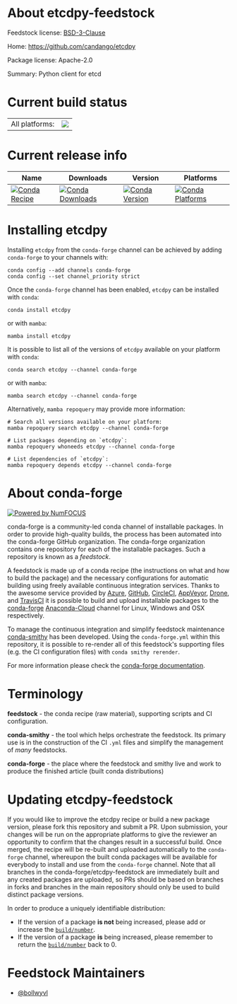 About etcdpy-feedstock
======================

Feedstock license: [BSD-3-Clause](https://github.com/conda-forge/etcdpy-feedstock/blob/main/LICENSE.txt)

Home: https://github.com/candango/etcdpy

Package license: Apache-2.0

Summary: Python client for etcd

Current build status
====================


<table><tr><td>All platforms:</td>
    <td>
      <a href="https://dev.azure.com/conda-forge/feedstock-builds/_build/latest?definitionId=19467&branchName=main">
        <img src="https://dev.azure.com/conda-forge/feedstock-builds/_apis/build/status/etcdpy-feedstock?branchName=main">
      </a>
    </td>
  </tr>
</table>

Current release info
====================

| Name | Downloads | Version | Platforms |
| --- | --- | --- | --- |
| [![Conda Recipe](https://img.shields.io/badge/recipe-etcdpy-green.svg)](https://anaconda.org/conda-forge/etcdpy) | [![Conda Downloads](https://img.shields.io/conda/dn/conda-forge/etcdpy.svg)](https://anaconda.org/conda-forge/etcdpy) | [![Conda Version](https://img.shields.io/conda/vn/conda-forge/etcdpy.svg)](https://anaconda.org/conda-forge/etcdpy) | [![Conda Platforms](https://img.shields.io/conda/pn/conda-forge/etcdpy.svg)](https://anaconda.org/conda-forge/etcdpy) |

Installing etcdpy
=================

Installing `etcdpy` from the `conda-forge` channel can be achieved by adding `conda-forge` to your channels with:

```
conda config --add channels conda-forge
conda config --set channel_priority strict
```

Once the `conda-forge` channel has been enabled, `etcdpy` can be installed with `conda`:

```
conda install etcdpy
```

or with `mamba`:

```
mamba install etcdpy
```

It is possible to list all of the versions of `etcdpy` available on your platform with `conda`:

```
conda search etcdpy --channel conda-forge
```

or with `mamba`:

```
mamba search etcdpy --channel conda-forge
```

Alternatively, `mamba repoquery` may provide more information:

```
# Search all versions available on your platform:
mamba repoquery search etcdpy --channel conda-forge

# List packages depending on `etcdpy`:
mamba repoquery whoneeds etcdpy --channel conda-forge

# List dependencies of `etcdpy`:
mamba repoquery depends etcdpy --channel conda-forge
```


About conda-forge
=================

[![Powered by
NumFOCUS](https://img.shields.io/badge/powered%20by-NumFOCUS-orange.svg?style=flat&colorA=E1523D&colorB=007D8A)](https://numfocus.org)

conda-forge is a community-led conda channel of installable packages.
In order to provide high-quality builds, the process has been automated into the
conda-forge GitHub organization. The conda-forge organization contains one repository
for each of the installable packages. Such a repository is known as a *feedstock*.

A feedstock is made up of a conda recipe (the instructions on what and how to build
the package) and the necessary configurations for automatic building using freely
available continuous integration services. Thanks to the awesome service provided by
[Azure](https://azure.microsoft.com/en-us/services/devops/), [GitHub](https://github.com/),
[CircleCI](https://circleci.com/), [AppVeyor](https://www.appveyor.com/),
[Drone](https://cloud.drone.io/welcome), and [TravisCI](https://travis-ci.com/)
it is possible to build and upload installable packages to the
[conda-forge](https://anaconda.org/conda-forge) [Anaconda-Cloud](https://anaconda.org/)
channel for Linux, Windows and OSX respectively.

To manage the continuous integration and simplify feedstock maintenance
[conda-smithy](https://github.com/conda-forge/conda-smithy) has been developed.
Using the ``conda-forge.yml`` within this repository, it is possible to re-render all of
this feedstock's supporting files (e.g. the CI configuration files) with ``conda smithy rerender``.

For more information please check the [conda-forge documentation](https://conda-forge.org/docs/).

Terminology
===========

**feedstock** - the conda recipe (raw material), supporting scripts and CI configuration.

**conda-smithy** - the tool which helps orchestrate the feedstock.
                   Its primary use is in the construction of the CI ``.yml`` files
                   and simplify the management of *many* feedstocks.

**conda-forge** - the place where the feedstock and smithy live and work to
                  produce the finished article (built conda distributions)


Updating etcdpy-feedstock
=========================

If you would like to improve the etcdpy recipe or build a new
package version, please fork this repository and submit a PR. Upon submission,
your changes will be run on the appropriate platforms to give the reviewer an
opportunity to confirm that the changes result in a successful build. Once
merged, the recipe will be re-built and uploaded automatically to the
`conda-forge` channel, whereupon the built conda packages will be available for
everybody to install and use from the `conda-forge` channel.
Note that all branches in the conda-forge/etcdpy-feedstock are
immediately built and any created packages are uploaded, so PRs should be based
on branches in forks and branches in the main repository should only be used to
build distinct package versions.

In order to produce a uniquely identifiable distribution:
 * If the version of a package **is not** being increased, please add or increase
   the [``build/number``](https://docs.conda.io/projects/conda-build/en/latest/resources/define-metadata.html#build-number-and-string).
 * If the version of a package **is** being increased, please remember to return
   the [``build/number``](https://docs.conda.io/projects/conda-build/en/latest/resources/define-metadata.html#build-number-and-string)
   back to 0.

Feedstock Maintainers
=====================

* [@bollwyvl](https://github.com/bollwyvl/)

